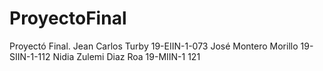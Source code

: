 # ProyectoFinal
Proyectó Final. Jean Carlos Turby 19-EIIN-1-073 José Montero Morillo  19-SIIN-1-112 Nidia Zulemi Diaz Roa   19-MIIN-1 121
